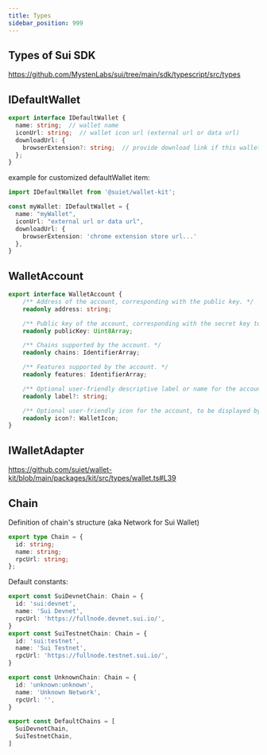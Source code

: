 ```yaml
---
title: Types
sidebar_position: 999
---
```


## Types of Sui SDK

https://github.com/MystenLabs/sui/tree/main/sdk/typescript/src/types

## IDefaultWallet

```typescript
export interface IDefaultWallet {
  name: string;  // wallet name
  iconUrl: string;  // wallet icon url (external url or data url)
  downloadUrl: {
    browserExtension?: string;  // provide download link if this wallet is not installed
  };
}
```

example for customized defaultWallet item: 

```typescript
import IDefaultWallet from '@suiet/wallet-kit';

const myWallet: IDefaultWallet = {
  name: "myWallet",
  iconUrl: "external url or data url",
  downloadUrl: {
    browserExtension: 'chrome extension store url...'
  },
}
```

## WalletAccount

```ts
export interface WalletAccount {
    /** Address of the account, corresponding with the public key. */
    readonly address: string;

    /** Public key of the account, corresponding with the secret key to sign, encrypt, or decrypt using. */
    readonly publicKey: Uint8Array;

    /** Chains supported by the account. */
    readonly chains: IdentifierArray;

    /** Features supported by the account. */
    readonly features: IdentifierArray;

    /** Optional user-friendly descriptive label or name for the account, to be displayed by apps. */
    readonly label?: string;

    /** Optional user-friendly icon for the account, to be displayed by apps. */
    readonly icon?: WalletIcon;
}
```

## IWalletAdapter

https://github.com/suiet/wallet-kit/blob/main/packages/kit/src/types/wallet.ts#L39

## Chain

Definition of chain's structure (aka Network for Sui Wallet)

```ts
export type Chain = {
  id: string;
  name: string;
  rpcUrl: string;
};
```

Default constants:

```ts
export const SuiDevnetChain: Chain = {
  id: 'sui:devnet',
  name: 'Sui Devnet',
  rpcUrl: 'https://fullnode.devnet.sui.io/',
}
export const SuiTestnetChain: Chain = {
  id: 'sui:testnet',
  name: 'Sui Testnet',
  rpcUrl: 'https://fullnode.testnet.sui.io/',
}

export const UnknownChain: Chain = {
  id: 'unknown:unknown',
  name: 'Unknown Network',
  rpcUrl: '',
}

export const DefaultChains = [
  SuiDevnetChain,
  SuiTestnetChain,
]
```

